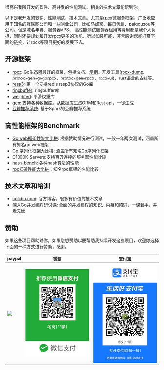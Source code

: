 很高兴我所开发的软件、高并发的性能测试、相关的技术文章能帮到你。

以下是我开发的软件、性能测试、技术文章。尤其是[rpcx](https://rpcx.io)微服务框架，广泛地应用于知名的互联网公司和一些创业公司，比如马蜂窝、每日优鲜、paigougou等公司。但是域名年费、服务器VPS、 高性能测试服务器租用等费用都是我个人负担，同时还要规划和开发rpcx更多的功能。所以如果可能，非常感谢您能打赏下面的链接，让rpcx等项目更好的发展下去。


## 开源框架

- [rpcx](https://rpcx.io): Go生态圈最好的框架，包括文档、[示例](https://github.com/rpcxio/rpcx-examples)、开发工具([rpcx-dump](https://github.com/smallnest/rpcxdump)、[protoc-gen-gogorpcx](https://github.com/rpcxio/protoc-gen-gogorpcx)、[protoc-gen-rpcx](https://github.com/rpcxio/protoc-gen-rpcx)、[rpcx-ui](https://github.com/smallnest/rpcx-ui))、[rust语言的支持](https://github.com/smallnest/rpcx-rs)等。
- [resp3](https://github.com/smallnest/resp3): 第一个支持redis resp3协议的Go库
- [ringbuffer](https://github.com/smallnest/ringbuffer): ringbuffer库
- [weighted](https://github.com/smallnest/weighted): 平滑权重库
- [gen](https://github.com/smallnest/gen): 支持各种数据库。从数据库生成ORM和Rest api，一键生成
- [豆瓣推荐系统](https://github.com/smallnest/douban-recommender): 基于Spark的豆瓣推荐系统

## 高性能框架的Benchmark

- [Go web框架性能大比拼](https://github.com/smallnest/go-web-framework-benchmark): 根据赞助情况进行测试，一般一年两次测试，涵盖所有知名go web框架
- [Go 序列化框架大比拼](https://github.com/smallnest/gosercomp): 涵盖所有知名Go序列化框架
- [C1000K-Servers](https://github.com/smallnest/C1000K-Servers):支持百万连接的服务器性能比较
- [hash-bench](https://github.com/smallnest/hash-bench): 各种hash算法的性能
- [rpc框架性能大比拼](https://github.com/rpcxio/rpcx-benchmark)：知名rpc框架的性能比较

## 技术文章和培训

- [colobu.com](https://colobu.com): 官方博客，很多有价值的技术文章 
- [深入Go并发编程研讨课](https://github.com/smallnest/dive-to-gosync-workshop): 全面的并发编程的知识、内幕和陷阱，一课到手，并发无忧

## 赞助

如果这些项目帮助过你，如果您想赞助以便帮助我持续开发这些项目，欢迎你选择下面的一种方式进行赞助，感谢。

| paypal | 微信 | 支付宝 |
|----|-----|-----|
|[![](https://www.paypalobjects.com/webstatic/paypalme/images/pp_logo_small.png)](https://paypal.me/colobu)|![](wechat.png)|![](alipay.jpg)|